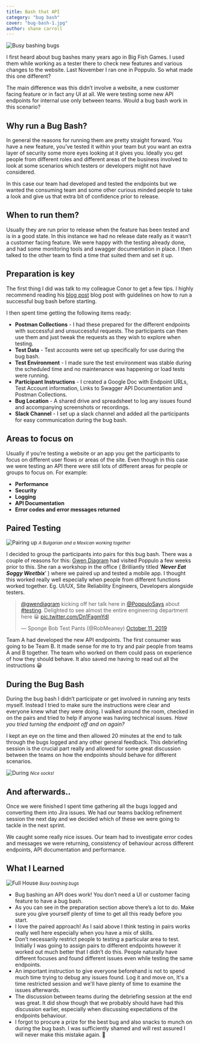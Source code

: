 ```yaml
---
title: Bash that API
category: "bug bash"
cover: "bug-bash-1.jpg"
author: shane carroll
---
```


![Busy bashing bugs](./bug-bash-1.jpg)

I first heard about bug bashes many years ago in Big Fish Games. I used them while working as a tester there to check new features and various changes to the website. Last November I ran one in Poppulo. So what made this one different?

The main difference was this didn’t involve a website, a new customer facing feature or in fact any UI at all. We were testing some new API endpoints for internal use only between teams. Would a bug bash work in this scenario?

## Why run a Bug Bash?
In general the reasons for running them are pretty straight forward. You have a new feature, you’ve tested it within your team but you want an extra layer of security some more eyes looking at it gives you. Ideally you get people from different roles and different areas of the business involved to look at some scenarios which testers or developers might not have considered.

In this case our team had developed and tested the endpoints but we wanted the consuming team and some other curious minded people to take a look and give us that extra bit of confidence prior to release.

## When to run them?
Usually they are run prior to release when the feature has been tested and is in a good state. In this instance we had no release date really as it wasn’t a customer facing feature. We were happy with the testing already done, and had some monitoring tools and swagger documentation in place. I then talked to the other team to find a time that suited them and set it up.

## Preparation is key
The first thing I did was talk to my colleague Conor to get a few tips. I highly recommend reading his <a href="https://conorfi.com/software-testing/guidelines-for-running-a-bug-bash/">blog post</a> blog post with guidelines on how to run a successful bug bash before starting.

I then spent time getting the following items ready:

* **Postman Collections** - I had these prepared for the different endpoints with successful and unsuccessful requests. The participants can then use them and just tweak the requests as they wish to explore when testing.
* **Test Data** - Test accounts were set up specifically for use during the bug bash.
* **Test Environment** - I made sure the test environment was stable during the scheduled time and no maintenance was happening or load tests were running.
* **Participant Instructions** - I created a Google Doc with Endpoint URLs, Test Account information, Links to Swagger API Documentation and Postman Collections.
* **Bug Location** - A shared drive and spreadsheet to log any issues found and accompanying screenshots or recordings.
* **Slack Channel** - I set up a slack channel and added all the participants for easy communication during the bug bash.

## Areas to focus on
Usually if you’re testing a website or an app you get the participants to focus on different user flows or areas of the site. Even though in this case we were testing an API there were still lots of different areas for people or groups to focus on. For example:

* **Performance**
* **Security**
* **Logging**
* **API Documentation**
* **Error codes and error messages returned**

## Paired Testing

![Pairing up](./bug-bash-4.jpg)
<small><i>A Bulgarian and a Mexican working together</i></small>

I decided to group the participants into pairs for this bug bash. There was a couple of reasons for this:
<a href="https://twitter.com/gwendiagram">Gwen Diagram</a> had visited Poppulo a few weeks prior to this. She ran a workshop in the office ( Brilliantly titled ‘_**Never Eat Soggy Weetbix**_’ ) where we paired up and tested a mobile app. I thought this worked really well especially when people from different functions worked together. Eg. UI/UX, Site Reliability Engineers, Developers alongside testers.

<blockquote class="twitter-tweet"><p lang="en" dir="ltr"><a href="https://twitter.com/gwendiagram?ref_src=twsrc%5Etfw">@gwendiagram</a> kicking off her talk here in <a href="https://twitter.com/PoppuloSays?ref_src=twsrc%5Etfw">@PoppuloSays</a> about <a href="https://twitter.com/hashtag/testing?src=hash&amp;ref_src=twsrc%5Etfw">#testing</a>. Delighted to see almost the entire engineering department here 😀 <a href="https://t.co/Dn1FagmYdI">pic.twitter.com/Dn1FagmYdI</a></p>&mdash; Sponge Bob Test Pants (@RobMeaney) <a href="https://twitter.com/RobMeaney/status/1182613190594748417?ref_src=twsrc%5Etfw">October 11, 2019</a></blockquote>

Team A had developed the new API endpoints. The first consumer was going to be Team B. It made sense for me to try and pair people from teams A and B together. The team who worked on them could pass on experience of how they should behave. It also saved me having to read out all the instructions 😀

## During the Bug Bash
During the bug bash I didn’t participate or get involved in running any tests myself. Instead I tried to make sure the instructions were clear and everyone knew what they were doing. I walked around the room, checked in on the pairs and tried to help if anyone was having technical issues. *Have you tried turning the endpoint off and on again?*

I kept an eye on the time and then allowed 20 minutes at the end to talk through the bugs logged and any other general feedback. This debriefing session is the crucial part really and allowed for some great discussion between the teams on how the endpoints should behave for different scenarios.

![During](./bug-bash-3.jpg)
<small><i>Nice socks!</i></small>

## And afterwards..
Once we were finished I spent time gathering all the bugs logged and converting them into Jira issues. We had our teams backlog refinement session the next day and we decided which of these we were going to tackle in the next sprint.

We caught some really nice issues. Our team had to investigate error codes and messages we were returning, consistency of behaviour across different endpoints, API documentation and performance.

## What I Learned

![Full House](./bug-bash-2.jpg)
<small><i>Busy bashing bugs</i></small>

* Bug bashing an API does work! You don’t need a UI or customer facing feature to have a bug bash.
* As you can see in the preparation section above there’s a lot to do. Make sure you give yourself plenty of time to get all this ready before you start.
* I love the paired approach! As I said above I think testing in pairs works really well here especially when you have a mix of skills.
* Don’t necessarily restrict people to testing a particular area to test. Initially I was going to assign pairs to different endpoints however it worked out much better that I didn’t do this. People naturally have different focuses and found different issues even while testing the same endpoints.
* An important instruction to give everyone beforehand is not to spend much time trying to debug any issues found. Log it and move on, It's a time restricted session and we'll have plenty of time to examine the issues afterwards.
* The discussion between teams during the debriefing session at the end was great. It did show though that we probably should have had this discussion earlier, especially when discussing expectations of the endpoints behaviour.
* I forgot to procure a prize for the best bug and also snacks to munch on during the bug bash. I was sufficiently shamed and will rest assured I will never make this mistake again. :eyes:


